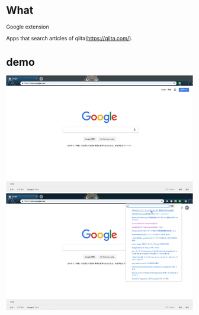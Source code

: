 # What
Google extension

Apps that search articles of qiita(https://qiita.com/).

# demo
![result](https://github.com/kawa18sima/search_qiita_google_extention/blob/master/demo/action1.gif)
![result](https://github.com/kawa18sima/search_qiita_google_extention/blob/master/demo/action2.gif)
